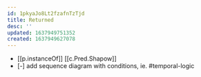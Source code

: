 ```yaml
---
id: 1pkyaJo8Lt2fzafnTzTjd
title: Returned
desc: ''
updated: 1637949751352
created: 1637949627078
---
```


- [[p.instanceOf]] [[c.Pred.Shapow]]
- [-] add sequence diagram with conditions, ie. #temporal-logic
 
